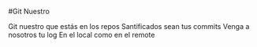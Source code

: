 #Git Nuestro

Git nuestro que estás en los repos
Santificados sean tus commits
Venga a nosotros tu log
En el local como en el remote